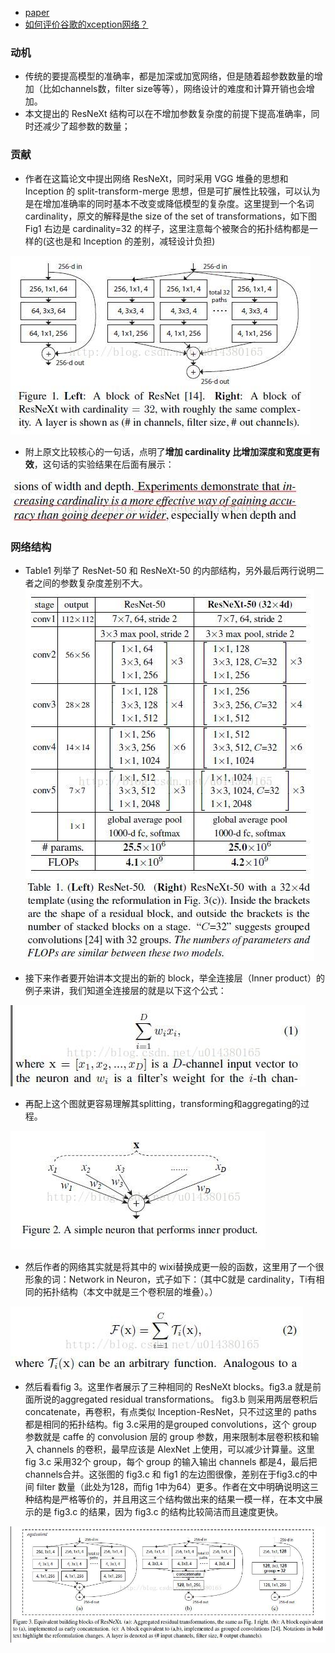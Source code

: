 * [paper](paper/2017-Aggregated%20Residual%20Transformations%20for%20Deep%20Neural%20Networks.pdf)
* [如何评价谷歌的xception网络？](https://www.zhihu.com/question/62478193)

### 动机

* 传统的要提高模型的准确率，都是加深或加宽网络，但是随着超参数数量的增加（比如channels数，filter size等等），网络设计的难度和计算开销也会增加。
* 本文提出的 ResNeXt 结构可以在不增加参数复杂度的前提下提高准确率，同时还减少了超参数的数量；

### 贡献

* 作者在这篇论文中提出网络 ResNeXt，同时采用 VGG 堆叠的思想和 Inception 的 split-transform-merge 思想，但是可扩展性比较强，可以认为是在增加准确率的同时基本不改变或降低模型的复杂度。这里提到一个名词cardinality，原文的解释是the size of the set of transformations，如下图 Fig1 右边是 cardinality=32 的样子，这里注意每个被聚合的拓扑结构都是一样的(这也是和 Inception 的差别，减轻设计负担)

![img](readme/ResNetXt_block.png)

* 附上原文比较核心的一句话，点明了**增加 cardinality 比增加深度和宽度更有效**，这句话的实验结果在后面有展示：

![img](readme/ResNetXt_cardinality.png)

### 网络结构

* Table1 列举了 ResNet-50 和 ResNeXt-50 的内部结构，另外最后两行说明二者之间的参数复杂度差别不大。![img](readme/ResNetXt_网络结构_01.png)

* 接下来作者要开始讲本文提出的新的 block，举全连接层（Inner product）的例子来讲，我们知道全连接层的就是以下这个公式：

![img](readme/ResNetXt_全连接.png)

* 再配上这个图就更容易理解其splitting，transforming和aggregating的过程。

![img](readme/ResNetXt_全连接_02.png)

* 然后作者的网络其实就是将其中的 wixi替换成更一般的函数，这里用了一个很形象的词：Network in Neuron，式子如下：（其中C就是 cardinality，Ti有相同的拓扑结构（本文中就是三个卷积层的堆叠）。）

![img](readme/ResNetXt_网络公式.png)

* 然后看看fig 3。这里作者展示了三种相同的 ResNeXt blocks。fig3.a 就是前面所说的aggregated residual transformations。 fig3.b 则采用两层卷积后 concatenate，再卷积，有点类似 Inception-ResNet，只不过这里的 paths 都是相同的拓扑结构。fig 3.c采用的是grouped convolutions，这个 group 参数就是 caffe 的 convolusion 层的 group 参数，用来限制本层卷积核和输入 channels 的卷积，最早应该是 AlexNet 上使用，可以减少计算量。这里 fig 3.c 采用32个 group，每个 group 的输入输出 channels 都是4，最后把channels合并。这张图的 fig3.c 和 fig1 的左边图很像，差别在于fig3.c的中间 filter 数量（此处为128，而fig 1中为64）更多。作者在文中明确说明这三种结构是严格等价的，并且用这三个结构做出来的结果一模一样，在本文中展示的是 fig3.c 的结果，因为 fig3.c 的结构比较简洁而且速度更快。

![img](readme/ResNetXt_block_02.png)